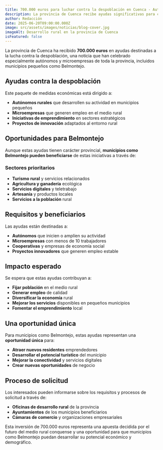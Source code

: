 ```yaml
---
title: 700.000 euros para luchar contra la despoblación en Cuenca - Autónomos y microempresas lo celebran
description: La provincia de Cuenca recibe ayudas significativas para combatir la despoblación, beneficiando también a municipios pequeños como Belmontejo. Una oportunidad para el desarrollo rural y el emprendimiento local.
author: Redacción
date: 2025-06-20T09:00:00.000Z
image: src/assets/images/noticias/blog-cover.jpg
imageAlt: Desarrollo rural en la provincia de Cuenca
isFeatured: false
---
```


La provincia de Cuenca ha recibido **700.000 euros** en ayudas destinadas a la lucha contra la despoblación, una noticia que han celebrado especialmente autónomos y microempresas de toda la provincia, incluidos municipios pequeños como Belmontejo.

## Ayudas contra la despoblación

Este paquete de medidas económicas está dirigido a:

- **Autónomos rurales** que desarrollen su actividad en municipios pequeños
- **Microempresas** que generen empleo en el medio rural
- **Iniciativas de emprendimiento** en sectores estratégicos
- **Proyectos de innovación** adaptados al entorno rural

## Oportunidades para Belmontejo

Aunque estas ayudas tienen carácter provincial, **municipios como Belmontejo pueden beneficiarse** de estas iniciativas a través de:

### Sectores prioritarios

- **Turismo rural** y servicios relacionados
- **Agricultura y ganadería** ecológica
- **Servicios digitales** y teletrabajo
- **Artesanía** y productos locales
- **Servicios a la población** rural

## Requisitos y beneficiarios

Las ayudas están destinadas a:

- **Autónomos** que inicien o amplíen su actividad
- **Microempresas** con menos de 10 trabajadores
- **Cooperativas** y empresas de economía social
- **Proyectos innovadores** que generen empleo estable

## Impacto esperado

Se espera que estas ayudas contribuyan a:

- **Fijar población** en el medio rural
- **Generar empleo** de calidad
- **Diversificar la economía** rural
- **Mejorar los servicios** disponibles en pequeños municipios
- **Fomentar el emprendimiento** local

## Una oportunidad única

Para municipios como Belmontejo, estas ayudas representan una **oportunidad única** para:

- **Atraer nuevos residentes** emprendedores
- **Desarrollar el potencial turístico** del municipio
- **Mejorar la conectividad** y servicios digitales
- **Crear nuevas oportunidades** de negocio

## Proceso de solicitud

Los interesados pueden informarse sobre los requisitos y procesos de solicitud a través de:

- **Oficinas de desarrollo rural** de la provincia
- **Ayuntamientos** de los municipios beneficiarios
- **Cámaras de comercio** y organizaciones empresariales

Esta inversión de 700.000 euros representa una apuesta decidida por el futuro del medio rural conquense y una oportunidad para que municipios como Belmontejo puedan desarrollar su potencial económico y demográfico.

